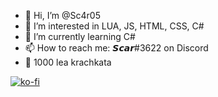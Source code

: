 - 👋 Hi, I’m @Sc4r05
- 👀 I’m interested in LUA, JS, HTML, CSS, C#
- 🌱 I’m currently learning C#
- 📫 How to reach me: 𝙎𝙘𝙖𝙧#3622 on Discord
- 👟 1000 lea krachkata

[![ko-fi](https://ko-fi.com/img/githubbutton_sm.svg)](https://ko-fi.com/H2H0NUFSI)

<!---
Sc4r05/Sc4r05 is a ✨ special ✨ repository because its `README.md` (this file) appears on your GitHub profile.
You can click the Preview link to take a look at your changes.
--->
